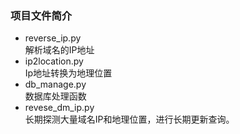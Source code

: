 ### 项目文件简介
* reverse_ip.py  
解析域名的IP地址
* ip2location.py  
Ip地址转换为地理位置
* db_manage.py  
数据库处理函数
* revese_dm_ip.py  
长期探测大量域名IP和地理位置，进行长期更新查询。


